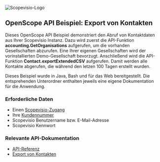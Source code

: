 ![Scopevisio-Logo](https://www.scopevisio.com/sites/all/themes/scopevisio/images/scopevisio_logo.png)

## OpenScope API Beispiel: Export von Kontakten

Dieses OpenScope API Beispiel demonstriert den Abruf von Kontaktdaten aus Ihrer Scopevisio Instanz. 
Dazu wird zuerst die API-Funktion **accounting.GetOrganisations** aufgerufen, um die vorhanden Gesellschaften abzurufen. Eine Ihrer eigenen Gesellschaften wird der vorinstallierten Demo-Gesellschaft bevorzugt. Anschließend wird die API-Funktion **Contact.exportExtendedCSV** aufgerufen. Damit werden alle Kontakte abgerufen, die während den letzen 100 Tagen erstellt wurden.

Dieses Beispiel wurde in Java, Bash und für das Web bereitgestellt. Die entsprehenden Unterordner enthalten jeweils eine eigene Dokumentation für die Anwendung. 

### Erforderliche Daten

- Einen [Scopevisio-Zugang](https://www.scopevisio.com/anwendungen/registrieren)
- Ihre [Kundennummer](https://www.scopevisio.com/help/de/CRM/Welche_Kundennummer)
- Scopevisio Benutzername bzw. E-Mail-Adresse
- Scopevisio Kennwort

### Relevante API-Dokumentation

- [API-Referenz](https://www.scopevisio.com/help/de/API/API_Reference)
- [Export von Kontakten](https://www.scopevisio.com/help/de/API/Contact_Export)
